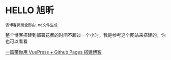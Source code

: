 # HELLO 旭昕

`该博客页面全部由.md文件生成`

整个博客搭建到部署花费的时间不超过一个小时，我是参考这个网站来搭建的，你也可以看看


[一篇带你用 VuePress + Github Pages 搭建博客](https://github.com/mqyqingfeng/Blog/issues/235)